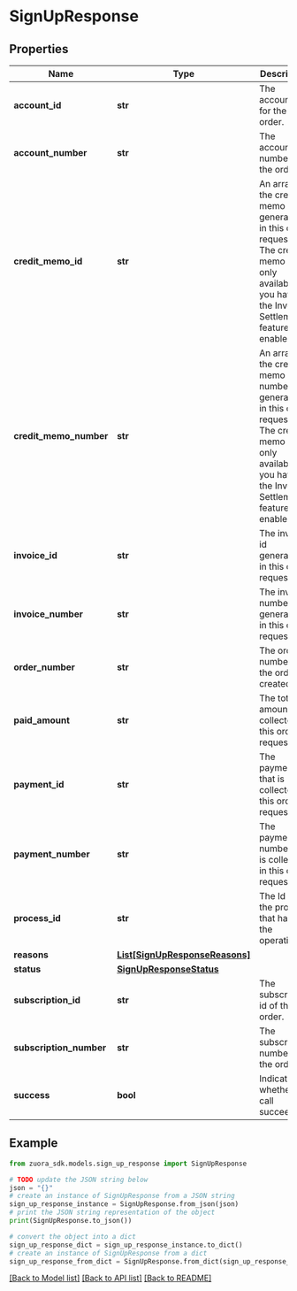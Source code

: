 # SignUpResponse


## Properties

Name | Type | Description | Notes
------------ | ------------- | ------------- | -------------
**account_id** | **str** | The account id for the order. | [optional] 
**account_number** | **str** | The account number for the order. | [optional] 
**credit_memo_id** | **str** | An array of the credit memo id generated in this order request. The credit memo is only available if you have the Invoice Settlement feature enabled. | [optional] 
**credit_memo_number** | **str** | An array of the credit memo numbers generated in this order request. The credit memo is only available if you have the Invoice Settlement feature enabled. | [optional] 
**invoice_id** | **str** | The invoice id generated in this order request | [optional] 
**invoice_number** | **str** | The invoice number generated in this order request | [optional] 
**order_number** | **str** | The order number of the order created. | [optional] 
**paid_amount** | **str** | The total amount collected in this order request. | [optional] 
**payment_id** | **str** | The payment id that is collected in this order request. | [optional] 
**payment_number** | **str** | The payment number that is collected in this order request. | [optional] 
**process_id** | **str** | The Id of the process that handles the operation.  | [optional] 
**reasons** | [**List[SignUpResponseReasons]**](SignUpResponseReasons.md) |  | [optional] 
**status** | [**SignUpResponseStatus**](SignUpResponseStatus.md) |  | [optional] 
**subscription_id** | **str** | The subscription id of the order. | [optional] 
**subscription_number** | **str** | The subscription number of the order. | [optional] 
**success** | **bool** | Indicates whether the call succeeded.  | [optional] 

## Example

```python
from zuora_sdk.models.sign_up_response import SignUpResponse

# TODO update the JSON string below
json = "{}"
# create an instance of SignUpResponse from a JSON string
sign_up_response_instance = SignUpResponse.from_json(json)
# print the JSON string representation of the object
print(SignUpResponse.to_json())

# convert the object into a dict
sign_up_response_dict = sign_up_response_instance.to_dict()
# create an instance of SignUpResponse from a dict
sign_up_response_from_dict = SignUpResponse.from_dict(sign_up_response_dict)
```
[[Back to Model list]](../README.md#documentation-for-models) [[Back to API list]](../README.md#documentation-for-api-endpoints) [[Back to README]](../README.md)


